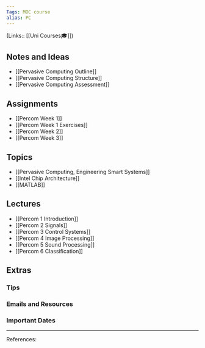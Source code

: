 ```yaml
---
Tags: MOC course
alias: PC
---
```

(Links:: [[Uni Courses🎓]])
## Notes and Ideas
- [[Pervasive Computing Outline]]
- [[Pervasive Computing Structure]]
- [[Pervasive Computing Assessment]]
## Assignments
- [[Percom Week 1]]
- [[Percom Week 1 Exercises]]
- [[Percom Week 2]]
- [[Percom Week 3]]
## Topics
- [[Pervasive Computing, Engineering Smart Systems]]
- [[Intel Chip Architecture]]
- [[MATLAB]]
## Lectures
- [[Percom 1 Introduction]]
- [[Percom 2 Signals]]
- [[Percom 3 Control Systems]]
- [[Percom 4 Image Processing]]
- [[Percom 5 Sound Processing]]
- [[Percom 6 Classification]]
## Extras
### Tips
### Emails and Resources
### Important Dates
___
References:
